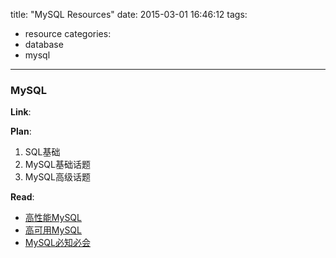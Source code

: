 title: "MySQL Resources"
date: 2015-03-01 16:46:12
tags:
- resource
categories:
- database
- mysql

---

### MySQL

__Link__:

__Plan__:

1. SQL基础
2. MySQL基础话题
3. MySQL高级话题

__Read__:

- [高性能MySQL](http://book.douban.com/subject/4241826/)
- [高可用MySQL](http://book.douban.com/subject/6847455/)
- [MySQL必知必会](http://book.douban.com/subject/3354490/)
